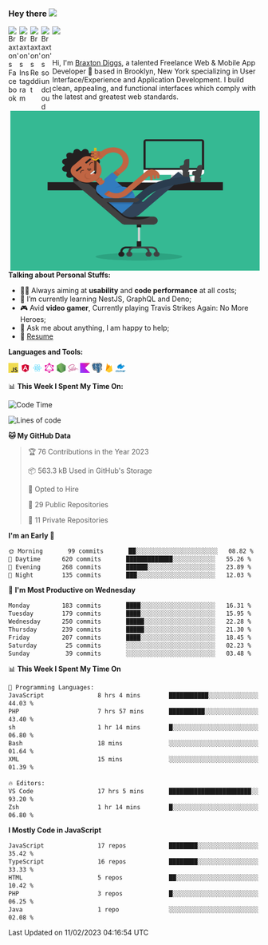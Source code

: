 ### Hey there <img src="https://media.giphy.com/media/hvRJCLFzcasrR4ia7z/giphy.gif" width="25">
<a href="https://www.facebook.com/BiggDiggz">
  <img align="left" alt="Braxton's Facebook" width="22px" src="https://cdn.jsdelivr.net/npm/simple-icons@v3/icons/facebook.svg" />
</a>
<a href="http://instagram.com/biggdiggz">
  <img align="left" alt="Braxton's Instagram" width="22px" src="https://cdn.jsdelivr.net/npm/simple-icons@v3/icons/instagram.svg" />
</a>
<a href="https://reddit.com/user/BiggDiggz/">
  <img align="left" alt="Braxton's Reddit" width="22px" src="https://cdn.jsdelivr.net/npm/simple-icons@v3/icons/reddit.svg" />
</a>
<a href="https://soundcloud.com/braxton-diggs">
  <img align="left" alt="Braxton's soundcloud" width="22px" src="https://cdn.jsdelivr.net/npm/simple-icons@v3/icons/soundcloud.svg" />
</a>

![](https://visitor-badge.glitch.me/badge?page_id=braxtondiggs.braxtondiggs)

<br />

Hi, I'm [Braxton Diggs](https://braxtondiggs.com/), a talented Freelance Web & Mobile App Developer 🚀 based in Brooklyn, New York specializing in User Interface/Experience and Application Development. I build clean, appealing, and functional interfaces which comply with the latest and greatest web standards.

  <img align="right" alt="GIF" src="https://github.com/braxtondiggs/braxtondiggs/blob/master/coder.gif?raw=true" width="500" height="320" />
  
**Talking about Personal Stuffs:**

- 🧑‍💻 Always aiming at **usability** and **code performance** at all costs;
- 🌱 I’m currently learning NestJS, GraphQL and Deno;
- 🎮 Avid **video gamer**, Currently playing Travis Strikes Again: No More Heroes;
- 💬 Ask me about anything, I am happy to help;
- 📝 [Resume](https://braxtondiggs.com/assets/resume/braxton-diggs.pdf)

**Languages and Tools:**  

<code><img height="20" src="https://raw.githubusercontent.com/github/explore/80688e429a7d4ef2fca1e82350fe8e3517d3494d/topics/javascript/javascript.png"></code>
<code><img height="20" src="https://raw.githubusercontent.com/github/explore/80688e429a7d4ef2fca1e82350fe8e3517d3494d/topics/angular/angular.png"></code>
<code><img height="20" src="https://raw.githubusercontent.com/github/explore/80688e429a7d4ef2fca1e82350fe8e3517d3494d/topics/react/react.png"></code>
<code><img height="20" src="https://raw.githubusercontent.com/github/explore/5c058a388828bb5fde0bcafd4bc867b5bb3f26f3/topics/graphql/graphql.png"></code>
<code><img height="20" src="https://raw.githubusercontent.com/github/explore/80688e429a7d4ef2fca1e82350fe8e3517d3494d/topics/nodejs/nodejs.png"></code>
<code><img height="20" src="https://raw.githubusercontent.com/github/explore/80688e429a7d4ef2fca1e82350fe8e3517d3494d/topics/sass/sass.png"></code>
<code><img height="20" src="https://raw.githubusercontent.com/github/explore/80688e429a7d4ef2fca1e82350fe8e3517d3494d/topics/kotlin/kotlin.png"></code>
<code><img height="20" src="https://raw.githubusercontent.com/github/explore/80688e429a7d4ef2fca1e82350fe8e3517d3494d/topics/postgresql/postgresql.png"></code>
<code><img height="20" src="https://raw.githubusercontent.com/github/explore/80688e429a7d4ef2fca1e82350fe8e3517d3494d/topics/firebase/firebase.png"></code>
<code><img height="20" src="https://raw.githubusercontent.com/github/explore/80688e429a7d4ef2fca1e82350fe8e3517d3494d/topics/docker/docker.png"></code>

📊 **This Week I Spent My Time On:**
<!--START_SECTION:waka-->
![Code Time](http://img.shields.io/badge/Code%20Time-5%2C186%20hrs%2019%20mins-blue)

![Lines of code](https://img.shields.io/badge/From%20Hello%20World%20I%27ve%20Written-1%20Million%20lines%20of%20code-blue)

**🐱 My GitHub Data** 

> 🏆 76 Contributions in the Year 2023
 > 
> 📦 563.3 kB Used in GitHub's Storage 
 > 
> 💼 Opted to Hire
 > 
> 📜 29 Public Repositories 
 > 
> 🔑 11 Private Repositories  
 > 
**I'm an Early 🐤** 

```text
🌞 Morning       99 commits       ██░░░░░░░░░░░░░░░░░░░░░░░   08.82 % 
🌆 Daytime      620 commits       █████████████░░░░░░░░░░░░   55.26 % 
🌃 Evening      268 commits       ██████░░░░░░░░░░░░░░░░░░░   23.89 % 
🌙 Night        135 commits       ███░░░░░░░░░░░░░░░░░░░░░░   12.03 % 

```
📅 **I'm Most Productive on Wednesday** 

```text
Monday         183 commits       ████░░░░░░░░░░░░░░░░░░░░░   16.31 % 
Tuesday        179 commits       ████░░░░░░░░░░░░░░░░░░░░░   15.95 % 
Wednesday      250 commits       █████░░░░░░░░░░░░░░░░░░░░   22.28 % 
Thursday       239 commits       █████░░░░░░░░░░░░░░░░░░░░   21.30 % 
Friday         207 commits       ████░░░░░░░░░░░░░░░░░░░░░   18.45 % 
Saturday        25 commits       ░░░░░░░░░░░░░░░░░░░░░░░░░   02.23 % 
Sunday          39 commits       ░░░░░░░░░░░░░░░░░░░░░░░░░   03.48 % 

```


📊 **This Week I Spent My Time On** 

```text
💬 Programming Languages: 
JavaScript               8 hrs 4 mins        ███████████░░░░░░░░░░░░░░   44.03 % 
PHP                      7 hrs 57 mins       ██████████░░░░░░░░░░░░░░░   43.40 % 
sh                       1 hr 14 mins        █░░░░░░░░░░░░░░░░░░░░░░░░   06.80 % 
Bash                     18 mins             ░░░░░░░░░░░░░░░░░░░░░░░░░   01.64 % 
XML                      15 mins             ░░░░░░░░░░░░░░░░░░░░░░░░░   01.39 % 

🔥 Editors: 
VS Code                  17 hrs 5 mins       ███████████████████████░░   93.20 % 
Zsh                      1 hr 14 mins        █░░░░░░░░░░░░░░░░░░░░░░░░   06.80 % 

```

**I Mostly Code in JavaScript** 

```text
JavaScript               17 repos            ████████░░░░░░░░░░░░░░░░░   35.42 % 
TypeScript               16 repos            ████████░░░░░░░░░░░░░░░░░   33.33 % 
HTML                     5 repos             ██░░░░░░░░░░░░░░░░░░░░░░░   10.42 % 
PHP                      3 repos             █░░░░░░░░░░░░░░░░░░░░░░░░   06.25 % 
Java                     1 repo              ░░░░░░░░░░░░░░░░░░░░░░░░░   02.08 % 

```



 Last Updated on 11/02/2023 04:16:54 UTC
<!--END_SECTION:waka-->
